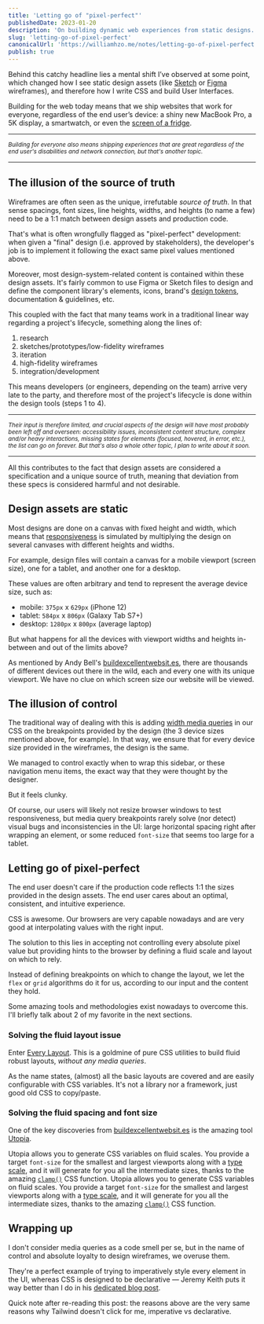 ```yaml
---
title: 'Letting go of "pixel-perfect"'
publishedDate: 2023-01-20
description: 'On building dynamic web experiences from static designs.'
slug: 'letting-go-of-pixel-perfect'
canonicalUrl: 'https://williamhzo.me/notes/letting-go-of-pixel-perfect'
publish: true
---
```


<!-- FIND A POST TITLE -->

Behind this catchy headline lies a mental shift I’ve observed at some point, which changed how I see static design assets (like [Sketch](oversights) or [Figma](https://www.figma.com/) wireframes), and therefore how I write CSS and build User Interfaces.

Building for the web today means that we ship websites that work for everyone, regardless of the end user’s device: a shiny new MacBook Pro, a 5K display, a smartwatch, or even the [screen of a fridge](https://www.samsung.com/us/explore/family-hub-refrigerator/overview/).

---

<small>_Building for everyone also means shipping experiences that are great regardless of the end user's disabilities and network connection, but that's another topic._</small>

---

## The illusion of the source of truth

Wireframes are often seen as the unique, irrefutable _source of truth_. In that sense spacings, font sizes, line heights, widths, and heights (to name a few) need to be a 1:1 match between design assets and production code.

That's what is often wrongfully flagged as "pixel-perfect" development: when given a "final" design (i.e. approved by stakeholders), the developer's job is to implement it following the exact same pixel values mentioned above.

Moreover, most design-system-related content is contained within these design assets. It's fairly common to use Figma or Sketch files to design and define the component library's elements, icons, brand's [design tokens](https://spectrum.adobe.com/page/design-tokens/#Introduction), documentation & guidelines, etc.

This coupled with the fact that many teams work in a traditional linear way regarding a project's lifecycle, something along the lines of:

1. research
2. sketches/prototypes/low-fidelity wireframes
3. iteration
4. high-fidelity wireframes
5. integration/development

This means developers (or engineers, depending on the team) arrive very late to the party, and therefore most of the project's lifecycle is done within the design tools (steps 1 to 4).

---

<small>_Their input is therefore limited, and crucial aspects of the design will have most probably been left off and overseen: accessibility issues, inconsistent content structure, complex and/or heavy interactions, missing states for elements (focused, hovered, in error, etc.), the list can go on forever. But that's also a whole other topic, I plan to write about it soon._</small>

---

All this contributes to the fact that design assets are considered a specification and a unique source of truth, meaning that deviation from these specs is considered harmful and not desirable.

## Design assets are static

Most designs are done on a canvas with fixed height and width, which means that [responsiveness](https://developer.mozilla.org/en-US/docs/Learn/CSS/CSS_layout/Responsive_Design) is simulated by multiplying the design on several canvases with different heights and widths.

For example, design files will contain a canvas for a mobile viewport (screen size), one for a tablet, and another one for a desktop.

These values are often arbitrary and tend to represent the average device size, such as:

- mobile: `375px` x `629px` (iPhone 12)
- tablet: `584px` x `806px` (Galaxy Tab S7+)
- desktop: `1280px` x `800px` (average laptop)

But what happens for all the devices with viewport widths and heights in-between and out of the limits above?

As mentioned by Andy Bell's [buildexcellentwebsit.es](https://buildexcellentwebsit.es/), there are thousands of different devices out there in the wild, each and every one with its unique viewport. We have no clue on which screen size our website will be viewed.

## The illusion of control

The traditional way of dealing with this is adding [width media queries](https://developer.mozilla.org/en-US/docs/Web/CSS/@media/width) in our CSS on the breakpoints provided by the design (the 3 device sizes mentioned above, for example). In that way, we ensure that for every device size provided in the wireframes, the design is the same.

We managed to control exactly when to wrap this sidebar, or these navigation menu items, the exact way that they were thought by the designer.

But it feels clunky.

Of course, our users will likely not resize browser windows to test responsiveness, but media query breakpoints rarely solve (nor detect) visual bugs and inconsistencies in the UI: large horizontal spacing right after wrapping an element, or some reduced `font-size` that seems too large for a tablet.

## Letting go of pixel-perfect

The end user doesn't care if the production code reflects 1:1 the sizes provided in the design assets. The end user cares about an optimal, consistent, and intuitive experience.

CSS is awesome. Our browsers are very capable nowadays and are very good at interpolating values with the right input.

The solution to this lies in accepting not controlling every absolute pixel value but providing hints to the browser by defining a fluid scale and layout on which to rely.

Instead of defining breakpoints on which to change the layout, we let the `flex` or `grid` algorithms do it for us, according to our input and the content they hold.

Some amazing tools and methodologies exist nowadays to overcome this. I'll briefly talk about 2 of my favorite in the next sections.

### Solving the fluid layout issue

Enter [Every Layout](https://every-layout.dev/). This is a goldmine of pure CSS utilities to build fluid robust layouts, _without any media queries_.

As the name states, (almost) all the basic layouts are covered and are easily configurable with CSS variables. It's not a library nor a framework, just good old CSS to copy/paste.

### Solving the fluid spacing and font size

One of the key discoveries from [buildexcellentwebsit.es](https://buildexcellentwebsit.es/) is the amazing tool [Utopia](https://utopia.fyi/).

Utopia allows you to generate CSS variables on fluid scales. You provide a target `font-size` for the smallest and largest viewports along with a [type scale](https://type-scale.com/), and it will generate for you all the intermediate sizes, thanks to the amazing [`clamp()`](https://developer.mozilla.org/en-US/docs/Web/CSS/clamp) CSS function.
Utopia allows you to generate CSS variables on fluid scales. You provide a target `font-size` for the smallest and largest viewports along with a [type scale](https://type-scale.com/), and it will generate for you all the intermediate sizes, thanks to the amazing [`clamp()`](https://developer.mozilla.org/en-US/docs/Web/CSS/clamp) CSS function.

## Wrapping up

I don't consider media queries as a code smell per se, but in the name of control and absolute loyalty to design wireframes, we overuse them.

They're a perfect example of trying to imperatively style every element in the UI, whereas CSS is designed to be declarative — Jeremy Keith puts it way better than I do in his [dedicated blog post](https://adactio.com/journal/18982).

Quick note after re-reading this post: the reasons above are the very same reasons why Tailwind doesn't click for me, imperative vs declarative.
